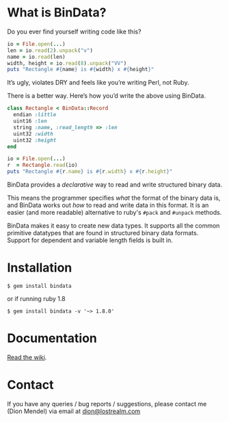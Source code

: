 # What is BinData?

Do you ever find yourself writing code like this?

```ruby
io = File.open(...)
len = io.read(2).unpack("v")
name = io.read(len)
width, height = io.read(8).unpack("VV")
puts "Rectangle #{name} is #{width} x #{height}"
```

It’s ugly, violates DRY and feels like you’re writing Perl, not Ruby.

There is a better way. Here’s how you’d write the above using BinData.

```ruby
class Rectangle < BinData::Record
  endian :little
  uint16 :len
  string :name, :read_length => :len
  uint32 :width
  uint32 :height
end

io = File.open(...)
r  = Rectangle.read(io)
puts "Rectangle #{r.name} is #{r.width} x #{r.height}"
```

BinData provides a _declarative_ way to read and write structured binary data.

This means the programmer specifies *what* the format of the binary
data is, and BinData works out *how* to read and write data in this
format.  It is an easier (and more readable) alternative to
ruby's `#pack` and `#unpack` methods.

BinData makes it easy to create new data types. It supports all the common
primitive datatypes that are found in structured binary data formats. Support
for dependent and variable length fields is built in. 

# Installation

    $ gem install bindata

or if running ruby 1.8

    $ gem install bindata -v '~> 1.8.0'

# Documentation

[Read the wiki](http://github.com/dmendel/bindata/wiki).

# Contact

If you have any queries / bug reports / suggestions, please contact me
(Dion Mendel) via email at dion@lostrealm.com
